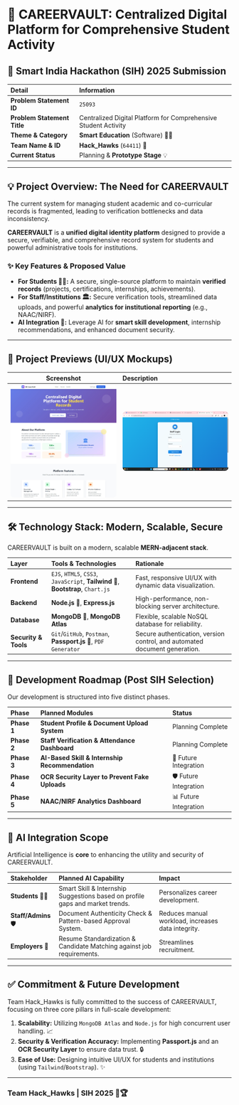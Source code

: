 # 🚀 CAREERVAULT: Centralized Digital Platform for Comprehensive Student Activity

## 🌟 Smart India Hackathon (SIH) 2025 Submission

| Detail | Information |
| :--- | :--- |
| **Problem Statement ID** | `25093` |
| **Problem Statement Title** | Centralized Digital Platform for Comprehensive Student Activity |
| **Theme & Category** | **Smart Education** (Software) 🧑‍🎓 |
| **Team Name & ID** | **Hack\_Hawks** (`64411`) 🦅 |
| **Current Status** | Planning & **Prototype Stage** 💡 |

---

## 💡 Project Overview: The Need for CAREERVAULT

The current system for managing student academic and co-curricular records is fragmented, leading to verification bottlenecks and data inconsistency.

**CAREERVAULT** is a **unified digital identity platform** designed to provide a secure, verifiable, and comprehensive record system for students and powerful administrative tools for institutions.

### ✨ Key Features & Proposed Value

* **For Students 🧑‍🎓:** A secure, single-source platform to maintain **verified records** (projects, certifications, internships, achievements).
* **For Staff/Institutions 🏛️:** Secure verification tools, streamlined data uploads, and powerful **analytics for institutional reporting** (e.g., NAAC/NIRF).
* **AI Integration 🤖:** Leverage AI for **smart skill development**, internship recommendations, and enhanced document security.

---

## 📸 Project Previews (UI/UX Mockups)

| Screenshot | Description |
| :---: | :--- |
| <img src="./public/images/preview/Home.jpg" alt="Preview 1" style="width:100%; max-width:400px; border-radius:8px;"> | <img src="./public/images/preview/Login.png" alt="Preview 2" style="width:100%; max-width:400px; border-radius:8px;"> | <img src="./public/images/preview/Staff.png" alt="Preview 3" style="width:100%; max-width:400px; border-radius:8px;"> |

---
## 🛠️ Technology Stack: Modern, Scalable, Secure

CAREERVAULT is built on a modern, scalable **MERN-adjacent stack**.

| Layer | Tools & Technologies | Rationale |
| :--- | :--- | :--- |
| **Frontend** | `EJS`, `HTML5`, `CSS3`, `JavaScript`, **Tailwind** 🎨, **Bootstrap**, `Chart.js` | Fast, responsive UI/UX with dynamic data visualization. |
| **Backend** | **Node.js** 🚀, **Express.js** | High-performance, non-blocking server architecture. |
| **Database** | **MongoDB** 💾, **MongoDB Atlas** | Flexible, scalable NoSQL database for reliability. |
| **Security & Tools** | `Git`/`GitHub`, `Postman`, **Passport.js** 🔑, `PDF Generator` | Secure authentication, version control, and automated document generation. |

---

## 🎯 Development Roadmap (Post SIH Selection)

Our development is structured into five distinct phases.

| Phase | Planned Modules | Status |
| :--- | :--- | :--- |
| **Phase 1** | **Student Profile & Document Upload System** | Planning Complete |
| **Phase 2** | **Staff Verification & Attendance Dashboard** | Planning Complete |
| **Phase 3** | **AI-Based Skill & Internship Recommendation** | 🤖 Future Integration |
| **Phase 4** | **OCR Security Layer to Prevent Fake Uploads** | 🛡️ Future Integration |
| **Phase 5** | **NAAC/NIRF Analytics Dashboard** | 📊 Future Integration |

---

## 🤖 AI Integration Scope

Artificial Intelligence is **core** to enhancing the utility and security of CAREERVAULT.

| Stakeholder | Planned AI Capability | Impact |
| :--- | :--- | :--- |
| **Students** 🧑‍🎓 | Smart Skill & Internship Suggestions based on profile gaps and market trends. | Personalizes career development. |
| **Staff/Admins** 🛡️ | Document Authenticity Check & Pattern-based Approval System. | Reduces manual workload, increases data integrity. |
| **Employers** 💼 | Resume Standardization & Candidate Matching against job requirements. | Streamlines recruitment. |

---

## ✅ Commitment & Future Development

Team Hack\_Hawks is fully committed to the success of CAREERVAULT, focusing on three core pillars in full-scale development:

1.  **Scalability:** Utilizing `MongoDB Atlas` and `Node.js` for high concurrent user handling. 📈
2.  **Security & Verification Accuracy:** Implementing **Passport.js** and an **OCR Security Layer** to ensure data trust. 🔒
3.  **Ease of Use:** Designing intuitive UI/UX for students and institutions (using `Tailwind`/`Bootstrap`). ✨

---

### **Team Hack\_Hawks | SIH 2025** 🦅🏆
